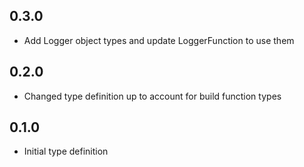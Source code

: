 ## 0.3.0
* Add Logger object types and update LoggerFunction to use them
## 0.2.0
* Changed type definition up to account for build function types
## 0.1.0
* Initial type definition